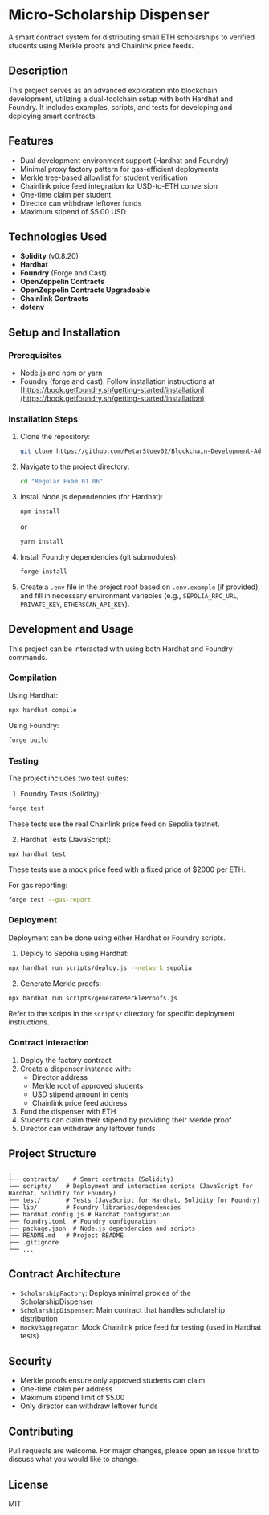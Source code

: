 # Micro-Scholarship Dispenser

A smart contract system for distributing small ETH scholarships to verified students using Merkle proofs and Chainlink price feeds.

## Description
This project serves as an advanced exploration into blockchain development, utilizing a dual-toolchain setup with both Hardhat and Foundry. It includes examples, scripts, and tests for developing and deploying smart contracts.

## Features
- Dual development environment support (Hardhat and Foundry)
- Minimal proxy factory pattern for gas-efficient deployments
- Merkle tree-based allowlist for student verification
- Chainlink price feed integration for USD-to-ETH conversion
- One-time claim per student
- Director can withdraw leftover funds
- Maximum stipend of $5.00 USD

## Technologies Used
- **Solidity** (v0.8.20)
- **Hardhat**
- **Foundry** (Forge and Cast)
- **OpenZeppelin Contracts**
- **OpenZeppelin Contracts Upgradeable**
- **Chainlink Contracts**
- **dotenv**

## Setup and Installation

### Prerequisites
- Node.js and npm or yarn
- Foundry (forge and cast). Follow installation instructions at [https://book.getfoundry.sh/getting-started/installation](https://book.getfoundry.sh/getting-started/installation)

### Installation Steps
1. Clone the repository:
   ```bash
   git clone https://github.com/PetarStoev02/Blockchain-Development-Advanced.git
   ```
2. Navigate to the project directory:
   ```bash
   cd "Regular Exam 01.06"
   ```
3. Install Node.js dependencies (for Hardhat):
   ```bash
   npm install
   ```
   or
   ```bash
   yarn install
   ```
4. Install Foundry dependencies (git submodules):
   ```bash
   forge install
   ```
5. Create a `.env` file in the project root based on `.env.example` (if provided), and fill in necessary environment variables (e.g., `SEPOLIA_RPC_URL`, `PRIVATE_KEY`, `ETHERSCAN_API_KEY`).

## Development and Usage

This project can be interacted with using both Hardhat and Foundry commands.

### Compilation
Using Hardhat:
```bash
npx hardhat compile
```
Using Foundry:
```bash
forge build
```

### Testing

The project includes two test suites:

1. Foundry Tests (Solidity):
```bash
forge test
```
These tests use the real Chainlink price feed on Sepolia testnet.

2. Hardhat Tests (JavaScript):
```bash
npx hardhat test
```
These tests use a mock price feed with a fixed price of $2000 per ETH.

For gas reporting:
```bash
forge test --gas-report
```

### Deployment
Deployment can be done using either Hardhat or Foundry scripts.

1. Deploy to Sepolia using Hardhat:
```bash
npx hardhat run scripts/deploy.js --network sepolia
```

2. Generate Merkle proofs:
```bash
npx hardhat run scripts/generateMerkleProofs.js
```
Refer to the scripts in the `scripts/` directory for specific deployment instructions.

### Contract Interaction
1. Deploy the factory contract
2. Create a dispenser instance with:
   - Director address
   - Merkle root of approved students
   - USD stipend amount in cents
   - Chainlink price feed address
3. Fund the dispenser with ETH
4. Students can claim their stipend by providing their Merkle proof
5. Director can withdraw any leftover funds

## Project Structure
```
.
├── contracts/    # Smart contracts (Solidity)
├── scripts/    # Deployment and interaction scripts (JavaScript for Hardhat, Solidity for Foundry)
├── test/       # Tests (JavaScript for Hardhat, Solidity for Foundry)
├── lib/        # Foundry libraries/dependencies
├── hardhat.config.js # Hardhat configuration
├── foundry.toml  # Foundry configuration
├── package.json  # Node.js dependencies and scripts
├── README.md   # Project README
├── .gitignore
└── ...
```

## Contract Architecture

- `ScholarshipFactory`: Deploys minimal proxies of the ScholarshipDispenser
- `ScholarshipDispenser`: Main contract that handles scholarship distribution
- `MockV3Aggregator`: Mock Chainlink price feed for testing (used in Hardhat tests)

## Security

- Merkle proofs ensure only approved students can claim
- One-time claim per address
- Maximum stipend limit of $5.00
- Only director can withdraw leftover funds

## Contributing
Pull requests are welcome. For major changes, please open an issue first to discuss what you would like to change.

## License
MIT
